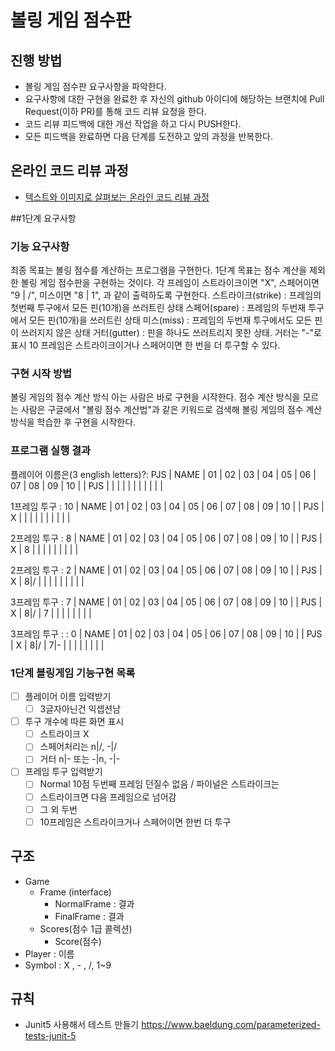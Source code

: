 # 볼링 게임 점수판
## 진행 방법
* 볼링 게임 점수판 요구사항을 파악한다.
* 요구사항에 대한 구현을 완료한 후 자신의 github 아이디에 해당하는 브랜치에 Pull Request(이하 PR)를 통해 코드 리뷰 요청을 한다.
* 코드 리뷰 피드백에 대한 개선 작업을 하고 다시 PUSH한다.
* 모든 피드백을 완료하면 다음 단계를 도전하고 앞의 과정을 반복한다.

## 온라인 코드 리뷰 과정
* [텍스트와 이미지로 살펴보는 온라인 코드 리뷰 과정](https://github.com/next-step/nextstep-docs/tree/master/codereview)

##1단계 요구사항
### 기능 요구사항
최종 목표는 볼링 점수를 계산하는 프로그램을 구현한다. 1단계 목표는 점수 계산을 제외한 볼링 게임 점수판을 구현하는 것이다.
각 프레임이 스트라이크이면 "X", 스페어이면 "9 | /", 미스이면 "8 | 1", 과 같이 출력하도록 구현한다.
스트라이크(strike) : 프레임의 첫번째 투구에서 모든 핀(10개)을 쓰러트린 상태
스페어(spare) : 프레임의 두번재 투구에서 모든 핀(10개)을 쓰러트린 상태
미스(miss) : 프레임의 두번재 투구에서도 모든 핀이 쓰러지지 않은 상태
거터(gutter) : 핀을 하나도 쓰러트리지 못한 상태. 거터는 "-"로 표시
10 프레임은 스트라이크이거나 스페어이면 한 번을 더 투구할 수 있다.

### 구현 시작 방법
볼링 게임의 점수 계산 방식 아는 사람은 바로 구현을 시작한다.
점수 계산 방식을 모르는 사람은 구글에서 "볼링 점수 계산법"과 같은 키워드로 검색해 볼링 게임의 점수 계산 방식을 학습한 후 구현을 시작한다.

### 프로그램 실행 결과
플레이어 이름은(3 english letters)?: PJS
| NAME |  01  |  02  |  03  |  04  |  05  |  06  |  07  |  08  |  09  |  10  |
|  PJS |      |      |      |      |      |      |      |      |      |      |

1프레임 투구 : 10
| NAME |  01  |  02  |  03  |  04  |  05  |  06  |  07  |  08  |  09  |  10  |
|  PJS |  X   |      |      |      |      |      |      |      |      |      |

2프레임 투구 : 8
| NAME |  01  |  02  |  03  |  04  |  05  |  06  |  07  |  08  |  09  |  10  |
|  PJS |  X   |  8   |      |      |      |      |      |      |      |      |

2프레임 투구 : 2
| NAME |  01  |  02  |  03  |  04  |  05  |  06  |  07  |  08  |  09  |  10  |
|  PJS |  X   |  8|/ |      |      |      |      |      |      |      |      |

3프레임 투구 :  7
| NAME |  01  |  02  |  03  |  04  |  05  |  06  |  07  |  08  |  09  |  10  |
|  PJS |  X   |  8|/ |  7   |      |      |      |      |      |      |      |

3프레임 투구 :  : 0
| NAME |  01  |  02  |  03  |  04  |  05  |  06  |  07  |  08  |  09  |  10  |
|  PJS |  X   |  8|/ |  7|- |      |      |      |      |      |      |      |

### 1단계 볼링게임 기능구현 목록
- [ ] 플레이어 이름 입력받기
  - [ ] 3글자아닌건 익셉션남 
- [ ] 투구 개수에 따른 화면 표시
  - [ ] 스트라이크 X
  - [ ] 스페어처리는 n|/, -|/
  - [ ] 거터 n|- 또는 -|n, -|-
- [ ] 프레임 투구 입력받기
  - [ ] Normal 10점 두번째 프레임 던질수 없음 / 파이널은 스트라이크는 
  - [ ] 스트라이크면 다음 프레임으로 넘어감
  - [ ] 그 외 두번
  - [ ] 10프레임은 스트라이크거나 스페어이면 한번 더 투구

## 구조
- Game
    - Frame (interface)
        - NormalFrame : 결과
        - FinalFrame : 결과    
    - Scores(점수 1급 콜렉션)
        - Score(점수)
- Player : 이름
- Symbol : X , - , /, 1~9

## 규칙
- Junit5 사용해서 테스트 만들기
https://www.baeldung.com/parameterized-tests-junit-5
